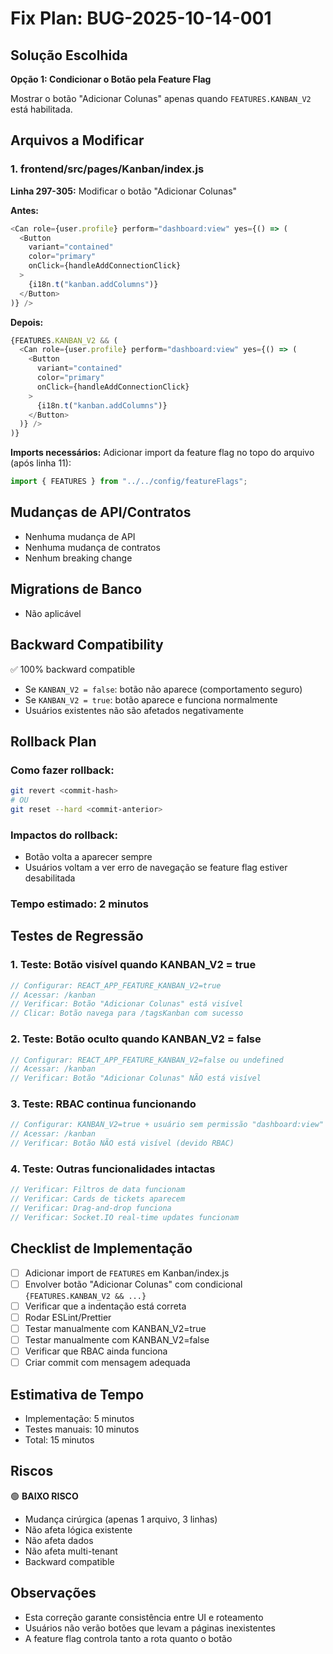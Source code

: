 # Fix Plan: BUG-2025-10-14-001

## Solução Escolhida

**Opção 1: Condicionar o Botão pela Feature Flag**

Mostrar o botão "Adicionar Colunas" apenas quando `FEATURES.KANBAN_V2` está habilitada.

## Arquivos a Modificar

### 1. frontend/src/pages/Kanban/index.js

**Linha 297-305:** Modificar o botão "Adicionar Colunas"

**Antes:**
```javascript
<Can role={user.profile} perform="dashboard:view" yes={() => (
  <Button
    variant="contained"
    color="primary"
    onClick={handleAddConnectionClick}
  >
    {i18n.t("kanban.addColumns")}
  </Button>
)} />
```

**Depois:**
```javascript
{FEATURES.KANBAN_V2 && (
  <Can role={user.profile} perform="dashboard:view" yes={() => (
    <Button
      variant="contained"
      color="primary"
      onClick={handleAddConnectionClick}
    >
      {i18n.t("kanban.addColumns")}
    </Button>
  )} />
)}
```

**Imports necessários:**
Adicionar import da feature flag no topo do arquivo (após linha 11):
```javascript
import { FEATURES } from "../../config/featureFlags";
```

## Mudanças de API/Contratos

- Nenhuma mudança de API
- Nenhuma mudança de contratos
- Nenhum breaking change

## Migrations de Banco

- Não aplicável

## Backward Compatibility

✅ 100% backward compatible
- Se `KANBAN_V2 = false`: botão não aparece (comportamento seguro)
- Se `KANBAN_V2 = true`: botão aparece e funciona normalmente
- Usuários existentes não são afetados negativamente

## Rollback Plan

### Como fazer rollback:
```bash
git revert <commit-hash>
# OU
git reset --hard <commit-anterior>
```

### Impactos do rollback:
- Botão volta a aparecer sempre
- Usuários voltam a ver erro de navegação se feature flag estiver desabilitada

### Tempo estimado: 2 minutos

## Testes de Regressão

### 1. Teste: Botão visível quando KANBAN_V2 = true
```javascript
// Configurar: REACT_APP_FEATURE_KANBAN_V2=true
// Acessar: /kanban
// Verificar: Botão "Adicionar Colunas" está visível
// Clicar: Botão navega para /tagsKanban com sucesso
```

### 2. Teste: Botão oculto quando KANBAN_V2 = false
```javascript
// Configurar: REACT_APP_FEATURE_KANBAN_V2=false ou undefined
// Acessar: /kanban
// Verificar: Botão "Adicionar Colunas" NÃO está visível
```

### 3. Teste: RBAC continua funcionando
```javascript
// Configurar: KANBAN_V2=true + usuário sem permissão "dashboard:view"
// Acessar: /kanban
// Verificar: Botão NÃO está visível (devido RBAC)
```

### 4. Teste: Outras funcionalidades intactas
```javascript
// Verificar: Filtros de data funcionam
// Verificar: Cards de tickets aparecem
// Verificar: Drag-and-drop funciona
// Verificar: Socket.IO real-time updates funcionam
```

## Checklist de Implementação

- [ ] Adicionar import de `FEATURES` em Kanban/index.js
- [ ] Envolver botão "Adicionar Colunas" com condicional `{FEATURES.KANBAN_V2 && ...}`
- [ ] Verificar que a indentação está correta
- [ ] Rodar ESLint/Prettier
- [ ] Testar manualmente com KANBAN_V2=true
- [ ] Testar manualmente com KANBAN_V2=false
- [ ] Verificar que RBAC ainda funciona
- [ ] Criar commit com mensagem adequada

## Estimativa de Tempo

- Implementação: 5 minutos
- Testes manuais: 10 minutos
- Total: 15 minutos

## Riscos

🟢 **BAIXO RISCO**
- Mudança cirúrgica (apenas 1 arquivo, 3 linhas)
- Não afeta lógica existente
- Não afeta dados
- Não afeta multi-tenant
- Backward compatible

## Observações

- Esta correção garante consistência entre UI e roteamento
- Usuários não verão botões que levam a páginas inexistentes
- A feature flag controla tanto a rota quanto o botão
